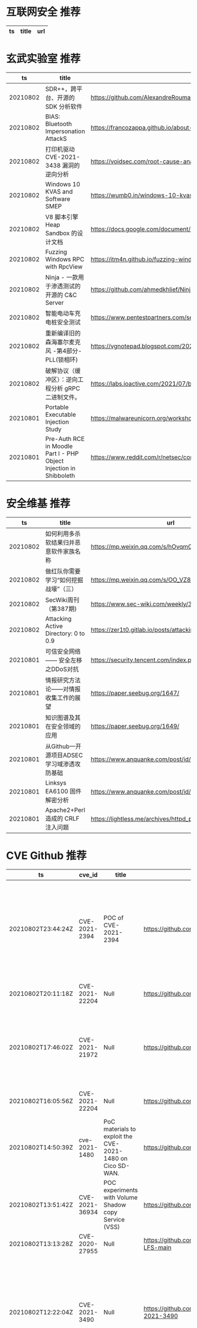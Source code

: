 # 互联网安全 推荐
| ts | title | url| 
| --- | --- | ---| 


# 玄武实验室 推荐
| ts | title | url| 
| --- | --- | ---| 
| 20210802 | SDR++，跨平台、开源的 SDK 分析软件 | https://github.com/AlexandreRouma/SDRPlusPlus| 
| 20210802 | BIAS: Bluetooth Impersonation AttackS | https://francozappa.github.io/about-bias/| 
| 20210802 | 打印机驱动 CVE-2021-3438 漏洞的逆向分析 | https://voidsec.com/root-cause-analysis-of-cve-2021-3438/| 
| 20210802 | Windows 10 KVAS and Software SMEP | https://wumb0.in/windows-10-kvas-and-software-smep.html| 
| 20210802 | V8 脚本引擎 Heap Sandbox 的设计文档 | https://docs.google.com/document/d/1FM4fQmIhEqPG8uGp5o9A-mnPB5BOeScZYpkHjo0KKA8/edit| 
| 20210802 | Fuzzing Windows RPC with RpcView | https://itm4n.github.io/fuzzing-windows-rpc-rpcview/| 
| 20210802 | Ninja - 一款用于渗透测试的开源的 C&C Server | https://github.com/ahmedkhlief/Ninja| 
| 20210802 | 智能电动车充电桩安全测试 | https://www.pentestpartners.com/security-blog/smart-car-chargers-plug-n-play-for-hackers/| 
| 20210802 | 重新编译旧的森海塞尔麦克风 -第4部分-PLL(锁相环) | https://vgnotepad.blogspot.com/2021/06/reprogramming-old-sennheiser-microphone_3.html| 
| 20210802 | 破解协议（缓冲区）：逆向工程分析 gRPC 二进制文件。 | https://labs.ioactive.com/2021/07/breaking-protocol-buffers-reverse.html| 
| 20210801 | Portable Executable Injection Study | https://malwareunicorn.org/workshops/peinjection.html| 
| 20210801 | Pre-Auth RCE in Moodle Part I - PHP Object Injection in Shibboleth | https://www.reddit.com/r/netsec/comments/osnbgl/preauth_rce_in_moodle_part_i_php_object_injection/| 


# 安全维基 推荐
| ts | title | url| 
| --- | --- | ---| 
| 20210802 | 如何利用多杀软结果归并恶意软件家族名称 | https://mp.weixin.qq.com/s/hOvqm0U7rc-NNdVjR0dAaA| 
| 20210802 | 做红队你需要学习“如何挖掘战壕”（三） | https://mp.weixin.qq.com/s/OO_VZ8QB_J5UY88qkpLXDg| 
| 20210802 | SecWiki周刊（第387期) | https://www.sec-wiki.com/weekly/387| 
| 20210802 | Attacking Active Directory: 0 to 0.9 | https://zer1t0.gitlab.io/posts/attacking_ad/| 
| 20210801 | 可信安全网络 —— 安全左移之DDoS对抗 | https://security.tencent.com/index.php/blog/msg/198| 
| 20210801 | 情报研究方法论——对情报收集工作的展望 | https://paper.seebug.org/1647/| 
| 20210801 | 知识图谱及其在安全领域的应用 | https://paper.seebug.org/1649/| 
| 20210801 | 从Github一开源项目ADSEC学习域渗透攻防基础 | https://www.anquanke.com/post/id/248030| 
| 20210801 | Linksys EA6100 固件解密分析 | https://www.anquanke.com/post/id/246659| 
| 20210801 | Apache2+Perl 造成的 CRLF 注入问题 | https://lightless.me/archives/httpd_perl_crlf.html| 


# CVE Github 推荐
| ts | cve_id | title | url | cve_detail| 
| --- | --- | --- | --- | ---| 
| 20210802T23:44:24Z | CVE-2021-2394 | POC of CVE-2021-2394 | https://github.com/lz2y/CVE-2021-2394 | Vulnerability in the Oracle WebLogic Server product of Oracle Fusion Middleware (component: Core). Supported versions that are affected are 10.3.6.0.0, 12.1.3.0.0, 12.2.1.3.0, 12.2.1.4.0 and 14.1.1.0.0. Easily exploitable vulnerability allows unauthenticated attacker with network access via T3, IIOP to compromise Oracle WebLogic Server. Successful attacks of this vulnerability can result in takeover of Oracle WebLogic Server. CVSS 3.1 Base Score 9.8 (Confidentiality, Integrity and Availability impacts). CVSS Vector: (CVSS:3.1/AV:N/AC:L/PR:N/UI:N/S:U/C:H/I:H/A:H).| 
| 20210802T20:11:18Z | CVE-2021-22204 | Null | https://github.com/AssassinUKG/CVE-2021-22204 | Improper neutralization of user data in the DjVu file format in ExifTool versions 7.44 and up allows arbitrary code execution when parsing the malicious image| 
| 20210802T17:46:02Z | CVE-2021-21972 | Null | https://github.com/haiclover/CVE-2021-21972 | The vSphere Client (HTML5) contains a remote code execution vulnerability in a vCenter Server plugin. A malicious actor with network access to port 443 may exploit this issue to execute commands with unrestricted privileges on the underlying operating system that hosts vCenter Server. This affects VMware vCenter Server (7.x before 7.0 U1c, 6.7 before 6.7 U3l and 6.5 before 6.5 U3n) and VMware Cloud Foundation (4.x before 4.2 and 3.x before 3.10.1.2).| 
| 20210802T16:05:56Z | CVE-2021-22204 | Null | https://github.com/PenTestical/CVE-2021-22204 | Improper neutralization of user data in the DjVu file format in ExifTool versions 7.44 and up allows arbitrary code execution when parsing the malicious image| 
| 20210802T14:50:39Z | cve-2021-1480 | PoC materials to exploit the CVE-2021-1480 on Cico SD-WAN. | https://github.com/xmco/sdwan-cve-2021-1480 | Multiple vulnerabilities in Cisco SD-WAN vManage Software could allow an unauthenticated, remote attacker to execute arbitrary code or allow an authenticated, local attacker to gain escalated privileges on an affected system. For more information about these vulnerabilities, see the Details section of this advisory.| 
| 20210802T13:51:42Z | CVE-2021-36934 | POC experiments with Volume Shadow copy Service (VSS) | https://github.com/grishinpv/poc_CVE-2021-36934 | Windows Elevation of Privilege Vulnerability| 
| 20210802T13:13:28Z | CVE-2020-27955 | Null | https://github.com/whitetea2424/CVE-2020-27955-LFS-main | Git LFS 2.12.0 allows Remote Code Execution.| 
| 20210802T12:22:04Z | CVE-2021-3490 | Null | https://github.com/chompie1337/Linux_LPE_eBPF_CVE-2021-3490 | The eBPF ALU32 bounds tracking for bitwise ops (AND, OR and XOR) in the Linux kernel did not properly update 32-bit bounds, which could be turned into out of bounds reads and writes in the Linux kernel and therefore, arbitrary code execution. This issue was fixed via commit 049c4e13714e (%bpf: Fix alu32 const subreg bound tracking on bitwise operations%) (v5.13-rc4) and backported to the stable kernels in v5.12.4, v5.11.21, and v5.10.37. The AND/OR issues were introduced by commit 3f50f132d840 (%bpf: Verifier, do explicit ALU32 bounds tracking%) (5.7-rc1) and the XOR variant was introduced by 2921c90d4718 (%bpf:Fix a verifier failure with xor%) ( 5.10-rc1).| 
| 20210802T08:34:20Z | CVE-2021-21300 | Null | https://github.com/xiaofeihahah/CVE-2021-21300 | Git is an open-source distributed revision control system. In affected versions of Git a specially crafted repository that contains symbolic links as well as files using a clean/smudge filter such as Git LFS, may cause just-checked out script to be executed while cloning onto a case-insensitive file system such as NTFS, HFS+ or APFS (i.e. the default file systems on Windows and macOS). Note that clean/smudge filters have to be configured for that. Git for Windows configures Git LFS by default, and is therefore vulnerable. The problem has been patched in the versions published on Tuesday, March 9th, 2021. As a workaound, if symbolic link support is disabled in Git (e.g. via `git config --global core.symlinks false`), the described attack won%t work. Likewise, if no clean/smudge filters such as Git LFS are configured globally (i.e. _before_ cloning), the attack is foiled. As always, it is best to avoid cloning repositories from untrusted sources. The earliest impacted version is 2.14.2. The fix versions are: 2.30.1, 2.29.3, 2.28.1, 2.27.1, 2.26.3, 2.25.5, 2.24.4, 2.23.4, 2.22.5, 2.21.4, 2.20.5, 2.19.6, 2.18.5, 2.17.62.17.6.| 
| 20210802T07:24:04Z | CVE-2021-33624 | Proof of Concept for CVE-2021-33624 | https://github.com/Kakashiiiiy/CVE-2021-33624 | In kernel/bpf/verifier.c in the Linux kernel before 5.12.13, a branch can be mispredicted (e.g., because of type confusion) and consequently an unprivileged BPF program can read arbitrary memory locations via a side-channel attack, aka CID-9183671af6db.| 


# klee on Github 推荐
| ts | title | url | stars | forks| 
| --- | --- | --- | --- | ---| 
| 20210802T22:54:46Z | Null | https://github.com/santiagoHV/kleer-dojo-assessment-backend | 0 | 0| 
| 20210802T17:07:27Z | An open-source Chinese font derived from Fontworks% Klee One. 一款基于 FONTWORKS 的 Klee One 的开源中文字体。 | https://github.com/lxgw/LxgwWenKai | 2468 | 59| 
| 20210802T15:16:36Z | Null | https://github.com/pansilup/cgc-prgs-for-klee-seed-mode | 0 | 0| 
| 20210802T09:51:15Z | Null | https://github.com/coffee100percnt/KleeDiscordBomber | 4 | 0| 
| 20210802T02:07:51Z | Null | https://github.com/adamhumphriescs/TASE_KLEE | 0 | 0| 
| 20210801T22:09:32Z | Izrada novih algoritama za pretragu u okvriu alata za simboličko izvršavanje KLEE | https://github.com/MATF-Software-Verification/2020_03_Klee_Searcher | 0 | 0| 
| 20210801T13:35:53Z | ⬇️ File Upload/sharing application, used by thousands of webmasters since 2007.  | https://github.com/kleeja-official/kleeja | 126 | 36| 


# s2e on Github 推荐
| ts | title | url | stars | forks| 
| --- | --- | --- | --- | ---| 
| 20210802T11:21:56Z | Null | https://github.com/yuvalkirstain/s2e-coref | 11 | 4| 


# exploit on Github 推荐
| ts | title | url | stars | forks| 
| --- | --- | --- | --- | ---| 
| 20210803T00:18:27Z | C2X - C2/Post-Exploitation Tool For Red Teaming and Ethical Hacking | https://github.com/nxenon/c2x | 4 | 1| 
| 20210803T00:03:18Z | Open-Source Vulnerability Intelligence Center - Unified source of vulnerability, exploit and threat Intelligence feeds | https://github.com/Patrowl/PatrowlHearsData | 29 | 14| 
| 20210802T23:39:25Z | I will be uploading all the exploit UIs i make for the community here. Thank you for visiting! | https://github.com/airp0dz/open-source-exploit | 0 | 0| 
| 20210802T23:16:54Z | Simple stuffs (exploit, extentions) for habboz.ws a french habbo game | https://github.com/Miisaakii/Habboz.ws-stuffs | 0 | 0| 
| 20210802T22:45:52Z | Basic Exploit Essentials is a multi-script, consisting of many great features! | https://github.com/Nextrixcs/Basic-Exploit-Essentials | 0 | 1| 
| 20210802T22:33:45Z | bad robox ui lib | https://github.com/ceat-ceat/ScriptPanelv2 | 0 | 0| 
| 20210802T22:03:47Z | Vulnerabilities% Risk of Exploitation | https://github.com/thiagofigcosta/V-REx-v2 | 0 | 0| 
| 20210802T21:35:14Z | This repository is primarily maintained by Omar Santos and includes thousands of resources related to ethical hacking  / penetration testing, digital forensics and incident response (DFIR), vulnerability research, exploit development, reverse engineering, and more. | https://github.com/The-Art-of-Hacking/h4cker | 9803 | 1622| 
| 20210802T21:24:00Z | Exploit Development and Reverse Engineering with GDB Made Easy | https://github.com/pwndbg/pwndbg | 3842 | 553| 
| 20210802T21:23:15Z | The optimization field suffers from the metaphor-based “pseudo-novel” or “fancy” optimizers. Most of these cliché methods mimic animals% searching trends and possess a small contribution to the optimization process itself. Most of these cliché methods suffer from the locally efficient performance, biased verification methods on easy problems, and high similarity between their components% interactions. This study attempts to go beyond the traps of metaphors and introduce a novel metaphor-free population-based optimization method based on the mathematical foundations and ideas of the Runge Kutta (RK) method widely well-known in mathematics. The proposed RUNge Kutta optimizer (RUN) was developed to deal with various types of optimization problems in the future. The RUN utilizes the logic of slope variations computed by the RK method as a promising and logical searching mechanism for global optimization. This search mechanism benefits from two active exploration and exploitation phases for exploring the promising regions in the feature space and constructive movement toward the global best solution. Furthermore, an enhanced solution quality (ESQ) mechanism is employed to avoid the local optimal solutions and increase convergence speed. The RUN algorithm%s efficiency was evaluated by comparing with other metaheuristic algorithms in 50 mathematical test functions and four real-world engineering problems. The RUN provided very promising and competitive results, showing superior exploration and exploitation tendencies, fast convergence rate, and local optima avoidance. In optimizing the constrained engineering problems, the metaphor-free RUN demonstrated its suitable performance as well. The authors invite the community for extensive evaluations of this deep-rooted optimizer as a promising tool for real-world optimization. The source codes, supplementary materials, and guidance for the developed method will be publicly available at different hubs at http://imanahmadianfar.com and http://aliasgharheidari.com/RUN.html. | https://github.com/imahmadian/Runge-Kutta-Optimization-RUN- | 0 | 0| 


# backdoor on Github 推荐
| ts | title | url | stars | forks| 
| --- | --- | --- | --- | ---| 
| 20210802T23:15:43Z | Light-weight UNIX backdoor | https://github.com/phath0m/JadedWraith | 19 | 2| 
| 20210802T22:05:10Z | Malika is a very simple malware for GNU/Linux written in Python for educational purpose only. | https://github.com/CalfCrusher/malika | 0 | 0| 
| 20210802T18:41:46Z | Use me to create a corrupted cookie capable of creating a backdoor on the webserver node which uses the %serialize% function | https://github.com/DrBlackWolf/Node-Serialize-WebServer-Backdoor | 0 | 0| 
| 20210802T17:32:09Z | Null | https://github.com/FierzaEriez/Mini-Shell-Backdoor | 1 | 1| 
| 20210802T17:16:19Z | WIP (anti backdoor thing for the blox) | https://github.com/Deniied/Roblox-Developer-Security-Essentials | 0 | 0| 
| 20210802T16:53:48Z | Ghost Framework is an Android post-exploitation framework that exploits the Android Debug Bridge to remotely access an Android device. | https://github.com/EntySec/Ghost | 1242 | 586| 
| 20210802T16:26:16Z | A curated list of backdoor learning resources | https://github.com/THUYimingLi/backdoor-learning-resources | 271 | 50| 
| 20210802T16:00:37Z | The given Python code is for a Reverse-Backdoor, that grants a User, Remote Code Execution access to a target computer. | https://github.com/iamKushGupta/Reverse-Backdoor-with-Listener | 0 | 0| 
| 20210802T15:58:15Z | Invisible, customizable backdoor for Minecraft Spigot Plugins. | https://github.com/ThiccIndustries/Minecraft-Backdoor | 21 | 7| 
| 20210802T13:07:39Z | Null | https://github.com/BackdoorTech/BackdoorTech | 0 | 0| 


# symbolic execution on Github 推荐
| ts | title | url | stars | forks| 
| --- | --- | --- | --- | ---| 
| 20210802T23:39:26Z | KLEE Symbolic Execution Engine | https://github.com/klee/klee | 1739 | 499| 
| 20210802T22:55:51Z | Symbolic execution tool | https://github.com/trailofbits/manticore | 2405 | 355| 
| 20210802T20:16:15Z | SymCC: efficient compiler-based symbolic execution | https://github.com/eurecom-s3/symcc | 451 | 68| 
| 20210802T13:39:37Z | The symbolic execution engine powering the K Framework | https://github.com/kframework/kore | 153 | 33| 
| 20210802T04:08:56Z | Triton is a Dynamic Binary Analysis (DBA) framework. It provides internal components like a Dynamic Symbolic Execution (DSE) engine, a dynamic taint engine, AST representations of the x86, x86-64, ARM32 and AArch64 Instructions Set Architecture (ISA), SMT simplification passes, an SMT solver interface and, the last but not least, Python bindings. | https://github.com/JonathanSalwan/Triton | 1861 | 387| 


# big4 on Github 推荐
| ts | title | url | stars | forks| 
| --- | --- | --- | --- | ---| 
| 20210802T10:52:04Z | Config files for my GitHub profile. | https://github.com/WlNDSS/WlNDSS | 0 | 0| 


# fuzz on Github 推荐
| ts | title | url | stars | forks| 
| --- | --- | --- | --- | ---| 
| 20210803T00:06:27Z | OSS-Fuzz - continuous fuzzing for open source software. | https://github.com/google/oss-fuzz | 6523 | 1329| 
| 20210803T00:04:45Z | OSS-Fuzz vulnerabilities for OSV. | https://github.com/google/oss-fuzz-vulns | 21 | 8| 
| 20210802T23:54:28Z | Null | https://github.com/opimentel-github/fuzzy-tools | 0 | 0| 
| 20210802T23:40:18Z | Null | https://github.com/epsonik/FuzzyDescV2 | 0 | 0| 
| 20210802T22:41:41Z | Scalable fuzzing infrastructure. | https://github.com/google/clusterfuzz | 4537 | 453| 
| 20210802T22:38:36Z | Fuzzer for Dolt repositories | https://github.com/dolthub/fuzzer | 2 | 0| 
| 20210802T22:17:03Z | Fuzzing cryptographic libraries. Magic bug printer go brrrr. | https://github.com/guidovranken/cryptofuzz | 292 | 39| 
| 20210802T21:39:03Z | A ground-truth fuzzing benchmark suite based on real programs with real bugs. | https://github.com/HexHive/magma | 130 | 39| 
| 20210802T21:34:25Z | Null | https://github.com/zyrouge/fuzzle | 0 | 1| 
| 20210802T21:26:34Z | Repository holding database dumps from getfursu.it | https://github.com/veelkoov/fuzzrake-data | 0 | 0| 



# 日更新程序
